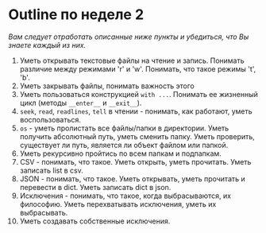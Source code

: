 # Outline по неделе 2
_Вам следует отработать описанные ниже пункты и убедиться, что Вы знаете каждый из них._
1. Уметь открывать текстовые файлы на чтение и запись.
Понимать различие между режимами 'r' и 'w'.
Понимать, что такое режимы 't', 'b'.
2. Уметь закрывать файлы, понимать важность этого
3. Уметь пользоваться конструкцией `with ...`.
Понимать ее жизненный цикл (методы `__enter__` и `__exit__`).
4. `seek`, `read`, `readlines`, `tell` в чтении - понимать, как работают, уметь воспользоваться.
5. `os` - уметь пролистать все файлы/папки в директории.
Уметь получить абсолютный путь, уметь сменить папку.
Уметь проверить, существует ли путь, является ли объект файлом или папкой.
6. Уметь рекурсивно пройтись по всем папкам и подпапкам.
7. CSV - понимать, что такое.
Уметь открыть, уметь прочитать.
Уметь записать list в csv.
8. JSON - понимать, что такое.
Уметь открывать, уметь прочитать и перевести в dict.
Уметь записать dict в json.
9. Исключения - понимать, что такое, когда выбрасываются, их философию.
Уметь перехватывать исключения, уметь их выбрасывать.
10. Уметь создавать собственные исключения.
